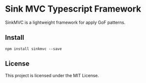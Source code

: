 # Sink MVC Typescript Framework

SinkMVC is a lightweight framework for apply GoF patterns.

## Install

```
npm install sinkmvc --save
```

## License

This project is licensed under the MIT License.


